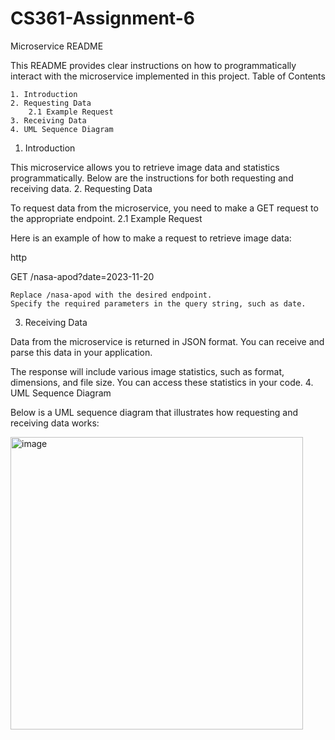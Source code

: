 # CS361-Assignment-6

Microservice README

This README provides clear instructions on how to programmatically interact with the microservice implemented in this project.
Table of Contents

    1. Introduction
    2. Requesting Data
        2.1 Example Request
    3. Receiving Data
    4. UML Sequence Diagram

1. Introduction

This microservice allows you to retrieve image data and statistics programmatically. Below are the instructions for both requesting and receiving data.
2. Requesting Data

To request data from the microservice, you need to make a GET request to the appropriate endpoint.
2.1 Example Request

Here is an example of how to make a request to retrieve image data:

http

GET /nasa-apod?date=2023-11-20

    Replace /nasa-apod with the desired endpoint.
    Specify the required parameters in the query string, such as date.

3. Receiving Data

Data from the microservice is returned in JSON format. You can receive and parse this data in your application.

The response will include various image statistics, such as format, dimensions, and file size. You can access these statistics in your code.
4. UML Sequence Diagram

Below is a UML sequence diagram that illustrates how requesting and receiving data works:

<img width="468" alt="image" src="https://github.com/r22222/CS361-Assignment-6/assets/76956944/09f79bc5-1f04-4bc0-9087-e5b2ad2064a7">
